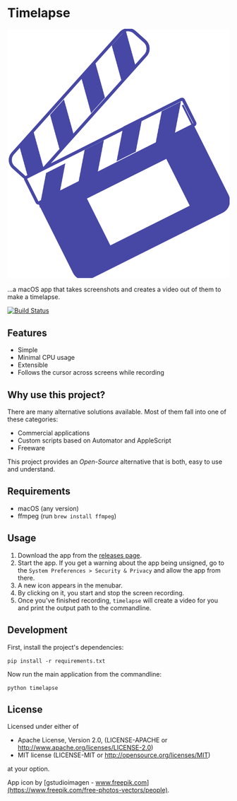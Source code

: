 # Timelapse

![timelapse logo](timelapse/resources/icon.svg)

...a macOS app that takes screenshots and creates a video out of them to make a
timelapse.

[![Build Status](https://travis-ci.org/mre/timelapse.svg?branch=master)](https://travis-ci.org/mre/timelapse)

## Features

- Simple
- Minimal CPU usage
- Extensible
- Follows the cursor across screens while recording

## Why use this project?

There are many alternative solutions available. Most of them fall into one of
these categories:

- Commercial applications
- Custom scripts based on Automator and AppleScript
- Freeware

This project provides an _Open-Source_ alternative that is both, easy to use and
understand.

## Requirements

- macOS (any version)
- ffmpeg (run `brew install ffmpeg`)

## Usage

1. Download the app from the [releases
   page](https://github.com/mre/timelapse/releases).
2. Start the app. If you get a warning about the app being unsigned, 
   go to the `System Preferences > Security & Privacy` and allow the app from there.
3. A new icon appears in the menubar.
4. By clicking on it, you start and stop the screen recording.
5. Once you've finished recording, `timelapse` will create a video for you  
   and print the output path to the commandline.

## Development

First, install the project's dependencies:

```shell
pip install -r requirements.txt
```

Now run the main application from the commandline:

```shell
python timelapse
```

## License

Licensed under either of

- Apache License, Version 2.0, (LICENSE-APACHE or
  http://www.apache.org/licenses/LICENSE-2.0)
- MIT license (LICENSE-MIT or http://opensource.org/licenses/MIT)

at your option.

App icon by [gstudioimagen - www.freepik.com](https://www.freepik.com/free-photos-vectors/people).
